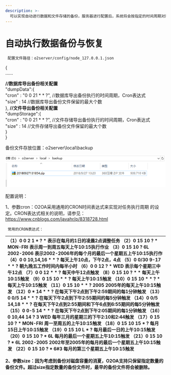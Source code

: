 ```yaml
---
description: >-
  可以实现自动进行数据和文件存储的备份，服务器进行配置后，系统将会按指定的时间周期对服务器中的数据以及文件进行备份，有效地避免服务器使用中的数据误操作带来的数据丢失。
---
```


# 自动执行数据备份与恢复

```text
 配置文件路径：o2server/config/node_127.0.0.1.json
```

{  
  ......

   **//数据库导出备份相关配置**  
   "dumpData":{                                             
     "cron" : "0 0 21 \* \* ?",                            //数据库导出备份执行的时间周期，Cron表达式  
     "size" : 14                                              //数据库导出备份文件保留的最大个数  
   },   **//文件导出备份相关配置**  
   "dumpStorage":{                                       
     "cron" : "0 0 21 \* \* ?",                            //文件存储导出备份执行的时间周期，Cron表达式  
     "size" : 14                                              //文件存储导出备份文件保留的最大个数  
   }  
 }

备份文件存放位置：o2server\local\backup

![](../../.gitbook/assets/image%20%28125%29.png)

配置说明：

1、参数cron：O2OA采用通用的CRON时间表达式来实现对任务执行周期 的设定。CRON表达式相关的说明，请参见：https://www.cnblogs.com/javahr/p/8318728.html

     常用的CRON表达式：     

| （1）0 0 2 1 \* ? \*   表示在每月的1日的凌晨2点调整任务  （2）0 15 10 ? \* MON-FRI   表示周一到周五每天上午10:15执行作业  （3）0 15 10 ? 6L 2002-2006   表示2002-2006年的每个月的最后一个星期五上午10:15执行作  （4）0 0 10,14,16 \* \* ?   每天上午10点，下午2点，4点   （5）0 0/30 9-17 \* \* ?   朝九晚五工作时间内每半小时   （6）0 0 12 ? \* WED    表示每个星期三中午12点   （7）0 0 12 \* \* ?   每天中午12点触发   （8）0 15 10 ? \* \*    每天上午10:15触发   （9）0 15 10 \* \* ?     每天上午10:15触发   （10）0 15 10 \* \* ? \*    每天上午10:15触发   （11）0 15 10 \* \* ? 2005    2005年的每天上午10:15触发   （12）0 \* 14 \* \* ?     在每天下午2点到下午2:59期间的每1分钟触发   （13）0 0/5 14 \* \* ?    在每天下午2点到下午2:55期间的每5分钟触发   （14）0 0/5 14,18 \* \* ?     在每天下午2点到2:55期间和下午6点到6:55期间的每5分钟触发   （15）0 0-5 14 \* \* ?    在每天下午2点到下午2:05期间的每1分钟触发   （16）0 10,44 14 ? 3 WED    每年三月的星期三的下午2:10和2:44触发   （17）0 15 10 ? \* MON-FRI    周一至周五的上午10:15触发   （18）0 15 10 15 \* ?    每月15日上午10:15触发   （19）0 15 10 L \* ?    每月最后一日的上午10:15触发   （20）0 15 10 ? \* 6L    每月的最后一个星期五上午10:15触发   （21）0 15 10 ? \* 6L 2002-2005   2002年至2005年的每月的最后一个星期五上午10:15触发   （22）0 15 10 ? \* 6\#3   每月的第三个星期五上午10:15触发 |
| :--- |


**2、参数size：因为考虑到备份对磁盘容量的消夏，O2OA支持只保留指定数量的备份文件。超过size指定数量的备份文件时，最早的备份文件将会被删除。**

